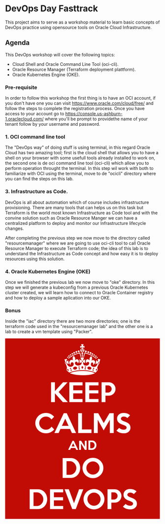 # DevOps Day Fasttrack

This project aims to serve as a workshop material to learn basic concepts of DevOps practice using opensource tools on Oracle Cloud Infrastructure.

## Agenda

This DevOps workshop will cover the following topics:

- Cloud Shell and Oracle Command Line Tool (oci-cli).
- Oracle Resource Manager (Terraform deployment plattform).
- Oracle Kubernetes Engine (OKE).

### Pre-requisite

In order to follow this workshop the first thing is to have an OCI account, if you don't have one you can visit https://www.oracle.com/cloud/free/ and follow the steps to complete the registration process. Once you have access to your account go to https://console.us-ashburn-1.oraclecloud.com/ where you'll be prompt to providethe name of your tenant follow by your username and password.


### 1. OCI command line tool

The "DevOps way" of doing stuff is using terminal, in this regard Oracle Cloud has two amazing tool; first is the cloud shell that allows you to have a shell on your browser with some usefull tools already installed to work on, the second one is de oci command line tool (oci-cli) which allow you to perform operation throught the terminal. In this step wil work with both to familiarize with OCI using the terminal, move to de "ocicli" directory where you can find the steps on this lab.

### 3.  Infrastructure as Code.

DevOps is all about automation which of course includes infrastructure provisioning. There are many tools that can helps us on this task but Terraform is the world most known Infrastructure as Code tool and with the convine solution such as Oracle Resource Manger we can have a centralized platform to deploy and monitor our Infrastructure lifecycle changes. 

After completing the previous step we now move to the directory called "resourcemanager" where we are going to use oci-cli tool to call Oracle Resource Manager to execute Terraform code; the idea of this lab is to understand the Infrastructure as Code concept and how easy it is to deploy resources using this solution. 

### 4. Oracle Kubernetes Engine (OKE)

Once we finished the previous lab we now move to "oke" directory. In this step we will generate a kubeconfig from a previous Oracle Kubernetes cluster created, we will learn how to connect to Oracle Container registry and how to deploy a sample aplication into our OKE. 

### Bonus

Inside the "iac" directory there are two more directories; one is the terraform code used in the "resourcemanager lab" and the other one is a lab to create a vm template using "Packer".

![keepcalm](/img/keep-calms-and-do-devops.png)





